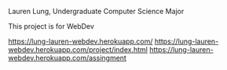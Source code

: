 Lauren Lung, Undergraduate Computer Science Major

This project is for WebDev

https://lung-lauren-webdev.herokuapp.com/
https://lung-lauren-webdev.herokuapp.com/project/index.html
https://lung-lauren-webdev.herokuapp.com/assingment